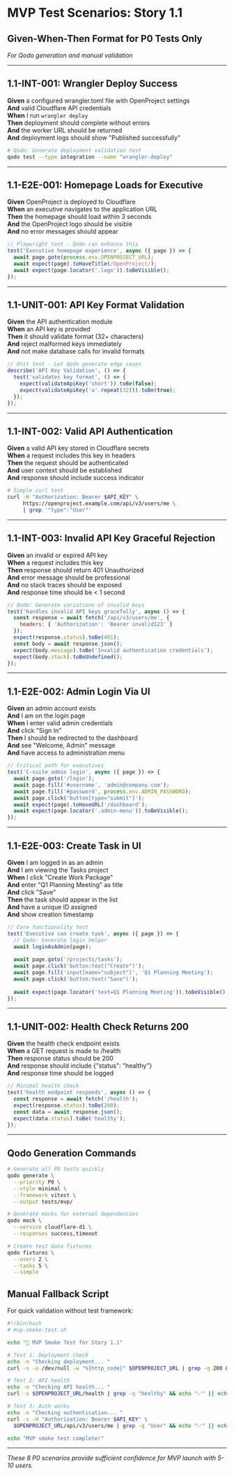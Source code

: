 # MVP Test Scenarios: Story 1.1
## Given-When-Then Format for P0 Tests Only

*For Qodo generation and manual validation*

---

## 1.1-INT-001: Wrangler Deploy Success

**Given** a configured wrangler.toml file with OpenProject settings  
**And** valid Cloudflare API credentials  
**When** I run `wrangler deploy`  
**Then** deployment should complete without errors  
**And** the worker URL should be returned  
**And** deployment logs should show "Published successfully"

```bash
# Qodo: Generate deployment validation test
qodo test --type integration --name "wrangler-deploy"
```

---

## 1.1-E2E-001: Homepage Loads for Executive

**Given** OpenProject is deployed to Cloudflare  
**When** an executive navigates to the application URL  
**Then** the homepage should load within 3 seconds  
**And** the OpenProject logo should be visible  
**And** no error messages should appear

```javascript
// Playwright test - Qodo can enhance this
test('Executive homepage experience', async ({ page }) => {
  await page.goto(process.env.OPENPROJECT_URL);
  await expect(page).toHaveTitle(/OpenProject/);
  await expect(page.locator('.logo')).toBeVisible();
});
```

---

## 1.1-UNIT-001: API Key Format Validation

**Given** the API authentication module  
**When** an API key is provided  
**Then** it should validate format (32+ characters)  
**And** reject malformed keys immediately  
**And** not make database calls for invalid formats

```javascript
// Unit test - Let Qodo generate edge cases
describe('API Key Validation', () => {
  test('validates key format', () => {
    expect(validateApiKey('short')).toBe(false);
    expect(validateApiKey('a'.repeat(32))).toBe(true);
  });
});
```

---

## 1.1-INT-002: Valid API Authentication

**Given** a valid API key stored in Cloudflare secrets  
**When** a request includes this key in headers  
**Then** the request should be authenticated  
**And** user context should be established  
**And** response should include success indicator

```bash
# Simple curl test
curl -H "Authorization: Bearer $API_KEY" \
     https://openproject.example.com/api/v3/users/me \
     | grep '"type":"User"'
```

---

## 1.1-INT-003: Invalid API Key Graceful Rejection

**Given** an invalid or expired API key  
**When** a request includes this key  
**Then** response should return 401 Unauthorized  
**And** error message should be professional  
**And** no stack traces should be exposed  
**And** response time should be < 1 second

```javascript
// Qodo: Generate variations of invalid keys
test('handles invalid API keys gracefully', async () => {
  const response = await fetch('/api/v3/users/me', {
    headers: { 'Authorization': 'Bearer invalid123' }
  });
  expect(response.status).toBe(401);
  const body = await response.json();
  expect(body.message).toBe('Invalid authentication credentials');
  expect(body.stack).toBeUndefined();
});
```

---

## 1.1-E2E-002: Admin Login Via UI

**Given** an admin account exists  
**And** I am on the login page  
**When** I enter valid admin credentials  
**And** click "Sign In"  
**Then** I should be redirected to the dashboard  
**And** see "Welcome, Admin" message  
**And** have access to administration menu

```javascript
// Critical path for executives
test('C-suite admin login', async ({ page }) => {
  await page.goto('/login');
  await page.fill('#username', 'admin@company.com');
  await page.fill('#password', process.env.ADMIN_PASSWORD);
  await page.click('button[type="submit"]');
  await expect(page).toHaveURL('/dashboard');
  await expect(page.locator('.admin-menu')).toBeVisible();
});
```

---

## 1.1-E2E-003: Create Task in UI

**Given** I am logged in as an admin  
**And** I am viewing the Tasks project  
**When** I click "Create Work Package"  
**And** enter "Q1 Planning Meeting" as title  
**And** click "Save"  
**Then** the task should appear in the list  
**And** have a unique ID assigned  
**And** show creation timestamp

```javascript
// Core functionality test
test('Executive can create task', async ({ page }) => {
  // Qodo: Generate login helper
  await loginAsAdmin(page);
  
  await page.goto('/projects/tasks');
  await page.click('button:text("Create")');
  await page.fill('input[name="subject"]', 'Q1 Planning Meeting');
  await page.click('button:text("Save")');
  
  await expect(page.locator('text=Q1 Planning Meeting')).toBeVisible();
});
```

---

## 1.1-UNIT-002: Health Check Returns 200

**Given** the health check endpoint exists  
**When** a GET request is made to /health  
**Then** response status should be 200  
**And** response should include {"status": "healthy"}  
**And** response time should be logged

```javascript
// Minimal health check
test('health endpoint responds', async () => {
  const response = await fetch('/health');
  expect(response.status).toBe(200);
  const data = await response.json();
  expect(data.status).toBe('healthy');
});
```

---

## Qodo Generation Commands

```bash
# Generate all P0 tests quickly
qodo generate \
  --priority P0 \
  --style minimal \
  --framework vitest \
  --output tests/mvp/

# Generate mocks for external dependencies
qodo mock \
  --service cloudflare-d1 \
  --responses success,timeout

# Create test data fixtures
qodo fixtures \
  --users 2 \
  --tasks 5 \
  --simple
```

## Manual Fallback Script

For quick validation without test framework:

```bash
#!/bin/bash
# mvp-smoke-test.sh

echo "🧪 MVP Smoke Test for Story 1.1"

# Test 1: Deployment check
echo -n "Checking deployment... "
curl -s -o /dev/null -w "%{http_code}" $OPENPROJECT_URL | grep -q 200 && echo "✅" || echo "❌"

# Test 2: API health
echo -n "Checking API health... "
curl -s $OPENPROJECT_URL/health | grep -q "healthy" && echo "✅" || echo "❌"

# Test 3: Auth works
echo -n "Checking authentication... "
curl -s -H "Authorization: Bearer $API_KEY" \
  $OPENPROJECT_URL/api/v3/users/me | grep -q "User" && echo "✅" || echo "❌"

echo "MVP smoke test complete!"
```

---

*These 8 P0 scenarios provide sufficient confidence for MVP launch with 5-10 users.*